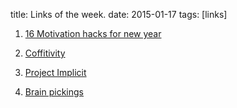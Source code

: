 title: Links of the week.
date: 2015-01-17
tags: [links]

1. [16 Motivation hacks for new year](https://www.wrike.com/blog/16-motivation-hacks-new-year/)

2. [Coffitivity](https://coffitivity.com/)

3. [Project Implicit](https://implicit.harvard.edu/implicit/)

4. [Brain pickings](http://www.brainpickings.org/)
